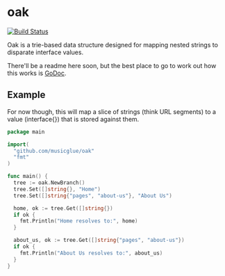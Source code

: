 oak
===

[![Build Status](https://travis-ci.org/musicglue/oak.svg?branch=master)](https://travis-ci.org/musicglue/oak)

Oak is a trie-based data structure designed for mapping nested strings to disparate interface values.

There'll be a readme here soon, but the best place to go to work out how this works is [GoDoc](http://godoc.org/github.com/musicglue/oak).

## Example

For now though, this will map a slice of strings (think URL segments) to a value (interface{}) that is stored against them.

```go
package main

import(
  "github.com/musicglue/oak"
  "fmt"
)

func main() {
  tree := oak.NewBranch()
  tree.Set([]string{}, "Home")
  tree.Set([]string{"pages", "about-us"}, "About Us")

  home, ok := tree.Get([]string{})
  if ok {
    fmt.Println("Home resolves to:", home)
  }

  about_us, ok := tree.Get([]string{"pages", "about-us"})
  if ok {
    fmt.Println("About Us resolves to:", about_us)
  }
}
```